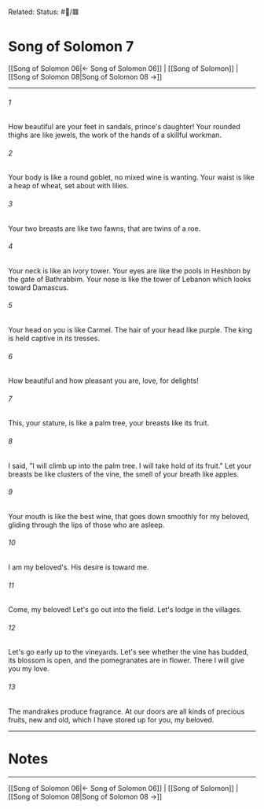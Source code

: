 Related:
Status: #📖/🟥
# Song of Solomon 7

[[Song of Solomon 06|← Song of Solomon 06]] | [[Song of Solomon]] | [[Song of Solomon 08|Song of Solomon 08 →]]
***



###### 1 
How beautiful are your feet in sandals, prince's daughter! Your rounded thighs are like jewels, the work of the hands of a skillful workman. 

###### 2 
Your body is like a round goblet, no mixed wine is wanting. Your waist is like a heap of wheat, set about with lilies. 

###### 3 
Your two breasts are like two fawns, that are twins of a roe. 

###### 4 
Your neck is like an ivory tower. Your eyes are like the pools in Heshbon by the gate of Bathrabbim. Your nose is like the tower of Lebanon which looks toward Damascus. 

###### 5 
Your head on you is like Carmel. The hair of your head like purple. The king is held captive in its tresses. 

###### 6 
How beautiful and how pleasant you are, love, for delights! 

###### 7 
This, your stature, is like a palm tree, your breasts like its fruit. 

###### 8 
I said, "I will climb up into the palm tree. I will take hold of its fruit." Let your breasts be like clusters of the vine, the smell of your breath like apples. 

###### 9 
Your mouth is like the best wine, that goes down smoothly for my beloved, gliding through the lips of those who are asleep. 

###### 10 
I am my beloved's. His desire is toward me. 

###### 11 
Come, my beloved! Let's go out into the field. Let's lodge in the villages. 

###### 12 
Let's go early up to the vineyards. Let's see whether the vine has budded, its blossom is open, and the pomegranates are in flower. There I will give you my love. 

###### 13 
The mandrakes produce fragrance. At our doors are all kinds of precious fruits, new and old, which I have stored up for you, my beloved.

---
# Notes


***
[[Song of Solomon 06|← Song of Solomon 06]] | [[Song of Solomon]] | [[Song of Solomon 08|Song of Solomon 08 →]]
